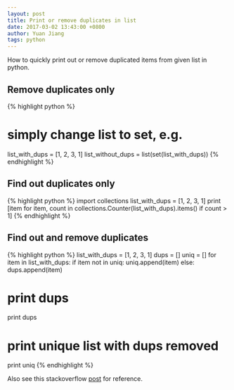 ```yaml
---
layout: post
title: Print or remove duplicates in list
date: 2017-03-02 13:43:00 +0800
author: Yuan Jiang
tags: python
---
```


How to quickly print out or remove duplicated items from given list in python.

## Remove duplicates only
{% highlight python %}
# simply change list to set, e.g.
list_with_dups = [1, 2, 3, 1]
list_without_dups = list(set(list_with_dups))
{% endhighlight %}

## Find out duplicates only
{% highlight python %}
import collections
list_with_dups = [1, 2, 3, 1]
print [item for item, count in collections.Counter(list_with_dups).items() if count > 1]
{% endhighlight %}

## Find out and remove duplicates
{% highlight python %}
list_with_dups = [1, 2, 3, 1]
dups = []
uniq = []
for item in list_with_dups:
    if item not in uniq:
        uniq.append(item)
    else:
        dups.append(item)
# print dups
print dups
# print unique list with dups removed
print uniq
{% endhighlight %}

Also see this stackoverflow [post](http://stackoverflow.com/a/9835819) for reference.

